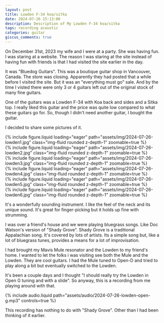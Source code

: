 ```yaml
---
layout: post
title: Lowden F-34 koa/sitka
date: 2024-07-26 15:13:00
description: Description of My Lowden F-34 koa/sitka
tags: recording acoustic
categories: guitar
giscus_comments: true
---
```


On December 31st, 2023 my wife and I were at a party. She was having fun. I
was staring at a website. The reason I was staring at the site instead of
having fun with friends is that I had visited the site earlier in the day.

It was "Bluedog Guitars". This was a boutique guitar shop in Vancouver,
Canada. The store was closing. Apparently they had posted that a while before
I visited the site. But it was an "everything must go" sale. And by the
time I visted there were only 3 or 4 guitars left out of the original stock
of many fine guitars.

One of the guitars was a Lowden F-34 with Koa back and sides and a Sitka top.
I really liked this guitar and the price was quite low compared to what these
guitars go for. So, though I didn't need another guitar, I bought the guitar.

I decided to share some pictures of it.

<div class="row mt-3">
    <div class="col-sm mt-3 mt-md-0">
        {% include figure.liquid loading="eager" path="assets/img/2024-07-26-lowden1.jpg" class="img-fluid rounded z-depth-1"  zoomable=true %}
    </div>
    <div class="col-sm mt-3 mt-md-0">
        {% include figure.liquid loading="eager" path="assets/img/2024-07-26-lowden2.jpg" class="img-fluid rounded z-depth-1"  zoomable=true %}
    </div>
    <div class="col-sm mt-3 mt-md-0">
        {% include figure.liquid loading="eager" path="assets/img/2024-07-26-lowden3.jpg" class="img-fluid rounded z-depth-1"  zoomable=true %}
    </div>
</div>
<div class="row mt-3">
    <div class="col-sm mt-3 mt-md-0">
        {% include figure.liquid loading="eager" path="assets/img/2024-07-26-lowden4.jpg" class="img-fluid rounded z-depth-1"  zoomable=true %}
    </div>
    <div class="col-sm mt-3 mt-md-0">
        {% include figure.liquid loading="eager" path="assets/img/2024-07-26-lowden5.jpg" class="img-fluid rounded z-depth-1"  zoomable=true %}
    </div>
    <div class="col-sm mt-3 mt-md-0">
        {% include figure.liquid loading="eager" path="assets/img/2024-07-26-lowden6.jpg" class="img-fluid rounded z-depth-1"  zoomable=true %}
    </div>
</div>

It's a wonderfully sounding instrument. I like the feel of the neck and its unique
sound. It's great for finger-picking but it holds up fine with strumming.

I was over a friend's house and we were playing bluegrass songs. Like Doc Watson's
version of "Shady Grove". Shady Grove is a traditional Appalachian song. It's
covered by lots of artists. Its a simple song but, like a lot of bluegrass tunes,
provides a means for a lot of improvisation.

I had brought my Mavis Mule resonator and the Lowden to my friend's home. I
wanted to let the folks i was visiting see both the Mule and the Lowden. They
are cool guitars. I had the Mule tuned to Open-D and tried to play along a bit
but eventually switched to the Lowden.

It's been a couple days and I thought "I should really try the Lowden in Open G
tuning and with a slide". So anyway, this is a recording from me playing around
with that.

<div class="row mt-3">
    <div class="col-sm mt-3 mt-md-0">
        {% include audio.liquid path="assets/audio/2024-07-26-lowden-open-g.mp3" controls=true %}
    </div>
</div>

This recording has nothing to do with "Shady Grove". Other than I had been thinking
of it earlier.

